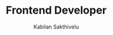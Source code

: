---
category: 'hero section'
title: 'Frontend Developer'
content0: 'I am a Software Engineer at Accenture Solutions, Chennai, India.'
content1: 'I have developed an interest on front end side and learnt HTML, CSS, JavaScript, ReactJS, Firebase and Tailwind CSS. Also started working on few front end projects.'
content2: 'I like building web applications and making it responsive for all types of devices. Have passion building useful applications which will benefit large scale users.'
content3: 'Please feel free to get in touch for any exciting work or anything you would like to share with me.'
subtitle: 'Kabilan Sakthivelu'
linkTo: '/contact/'
linkText: 'Contact Me'
---